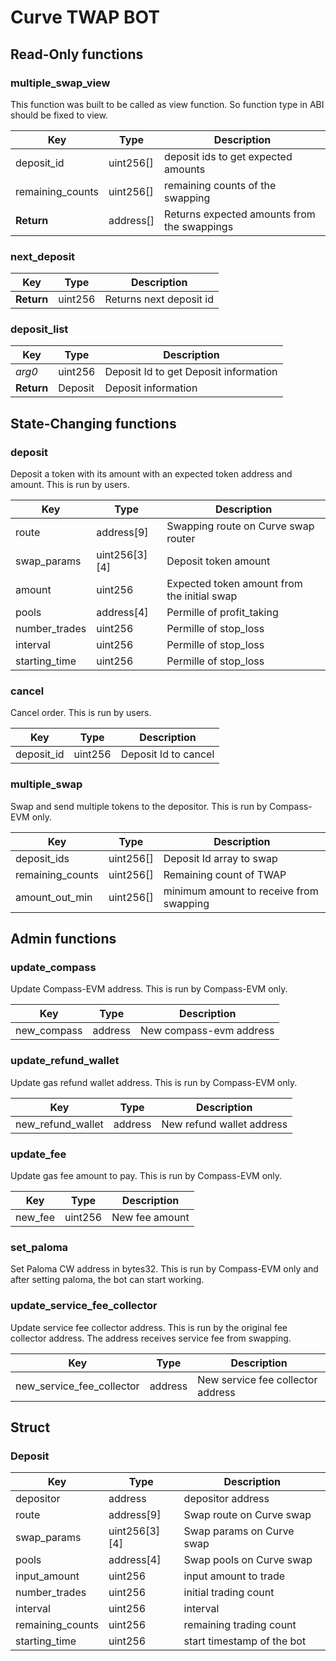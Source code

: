 # Curve TWAP BOT

## Read-Only functions

### multiple_swap_view

This function was built to be called as view function. So function type in ABI should be fixed to view.

| Key              | Type      | Description                                 |
| ---------------- | --------- | ------------------------------------------- |
| deposit_id       | uint256[] | deposit ids to get expected amounts         |
| remaining_counts | uint256[] | remaining counts of the swapping            |
| **Return**       | address[] | Returns expected amounts from the swappings |

### next_deposit

| Key        | Type    | Description             |
| ---------- | ------- | ----------------------- |
| **Return** | uint256 | Returns next deposit id |

### deposit_list

| Key        | Type    | Description                           |
| ---------- | ------- | ------------------------------------- |
| *arg0*     | uint256 | Deposit Id to get Deposit information |
| **Return** | Deposit | Deposit information                   |


## State-Changing functions

### deposit

Deposit a token with its amount with an expected token address and amount. This is run by users.

| Key           | Type          | Description                                 |
| ------------- | ------------- | ------------------------------------------- |
| route         | address[9]    | Swapping route on Curve swap router         |
| swap_params   | uint256[3][4] | Deposit token amount                        |
| amount        | uint256       | Expected token amount from the initial swap |
| pools         | address[4]    | Permille of profit_taking                   |
| number_trades | uint256       | Permille of stop_loss                       |
| interval      | uint256       | Permille of stop_loss                       |
| starting_time | uint256       | Permille of stop_loss                       |

### cancel

Cancel order. This is run by users.

| Key        | Type    | Description          |
| ---------- | ------- | -------------------- |
| deposit_id | uint256 | Deposit Id to cancel |


### multiple_swap

Swap and send multiple tokens to the depositor. This is run by Compass-EVM only.

| Key              | Type      | Description                             |
| ---------------- | --------- | --------------------------------------- |
| deposit_ids      | uint256[] | Deposit Id array to swap                |
| remaining_counts | uint256[] | Remaining count of TWAP                 |
| amount_out_min   | uint256[] | minimum amount to receive from swapping |

## Admin functions

### update_compass

Update Compass-EVM address.  This is run by Compass-EVM only.

| Key         | Type    | Description             |
| ----------- | ------- | ----------------------- |
| new_compass | address | New compass-evm address |

### update_refund_wallet

Update gas refund wallet address.  This is run by Compass-EVM only.

| Key               | Type    | Description               |
| ----------------- | ------- | ------------------------- |
| new_refund_wallet | address | New refund wallet address |

### update_fee

Update gas fee amount to pay.  This is run by Compass-EVM only.

| Key     | Type    | Description    |
| ------- | ------- | -------------- |
| new_fee | uint256 | New fee amount |

### set_paloma

Set Paloma CW address in bytes32.  This is run by Compass-EVM only and after setting paloma, the bot can start working.

### update_service_fee_collector

Update service fee collector address.  This is run by the original fee collector address. The address receives service fee from swapping.

| Key                       | Type    | Description                       |
| ------------------------- | ------- | --------------------------------- |
| new_service_fee_collector | address | New service fee collector address |

## Struct

### Deposit

| Key              | Type          | Description                |
| ---------------- | ------------- | -------------------------- |
| depositor        | address       | depositor address          |
| route            | address[9]    | Swap route on Curve swap   |
| swap_params      | uint256[3][4] | Swap params on Curve swap  |
| pools            | address[4]    | Swap pools on Curve swap   |
| input_amount     | uint256       | input amount to trade      |
| number_trades    | uint256       | initial trading count      |
| interval         | uint256       | interval                   |
| remaining_counts | uint256       | remaining trading count    |
| starting_time    | uint256       | start timestamp of the bot |

